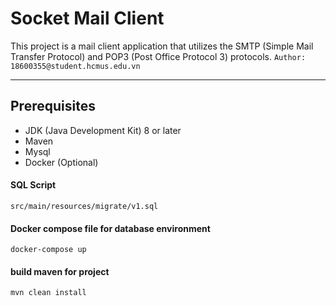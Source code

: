 # Socket Mail Client

This project is a mail client application that utilizes the SMTP (Simple Mail Transfer Protocol) and POP3 (Post Office Protocol 3) protocols.
``Author: 18600355@student.hcmus.edu.vn``
***
## Prerequisites

- JDK (Java Development Kit) 8 or later
- Maven
- Mysql
- Docker (Optional)
#### SQL Script
``src/main/resources/migrate/v1.sql
``
#### Docker compose file for database environment
``
docker-compose up
``

#### build maven for project
```bash
mvn clean install